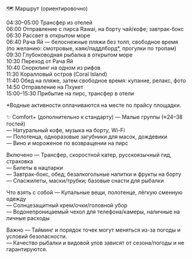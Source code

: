 🗺️ Маршрут (ориентировочно)

04:30–05:00 Трансфер из отелей  
06:00 Отправление с пирса Rawai, на борту чай/кофе; завтрак-бокс  
06:30 Рассвет в открытом море  
06:40 Рача Яй — белоснежные пляжи без толп, свободное время  
      (по желанию: смотровые, каяк/паддлборд*, прогулки по тропам)  
09:30 Глубоководная рыбалка в открытом море  
10:30 Переход от Рача Яй  
10:40 Снорклинг на одном из рифов  
11:30 Коралловый остров (Coral Island)  
11:40 Обед на пляже, затем свободное время: купание, релакс, фото  
14:50 Отправление на Пхукет  
15:00–15:30 Прибытие на пирс, трансфер в отели

*Водные активности оплачиваются на месте по прайсу площадки.

✨ Comfort+ (дополнительно к стандарту)
— Малые группы (≈24–38 гостей)  
— Натуральный кофе, музыка на борту, Wi-Fi  
— Полотенца, одноразовые загубники для масок, дождевики  
— Вино и мороженое по возвращении на пирс

Включено
— Трансфер, скоростной катер, русскоязычный гид, страховка  
— Билеты в нацпарки  
— Завтрак-бокс, обед; безалкогольные напитки и фрукты на борту  
— Спасжилеты, маски/трубки; базовые снасти для рыбалки

Что взять с собой
— Купальные вещи, полотенце, лёгкую сменную одежду  
— Солнцезащитный крем/очки/головной убор  
— Водонепроницаемый чехол для телефона/камеры, наличные на личные расходы

Важно
— Тайминг и порядок точек могут меняться из-за погоды и условий безопасности.  
— Качество рыбалки и видовой улов зависят от сезона/погоды и не гарантируются.

